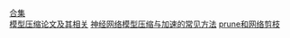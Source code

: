 [合集](https://www.jiqizhixin.com/articles/2018-06-01-11)  
[模型压缩论文及其相关](https://www.jishux.com/p/4007c8b22f2c7083)
[神经网络模型压缩与加速的常见方法](https://blog.csdn.net/LiJiancheng0614/article/details/79478792?utm_source=blogxgwz1)
[prune和网络剪枝](https://blog.csdn.net/SIGAI_CSDN/article/details/80803956?utm_source=blogxgwz8)


